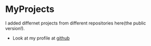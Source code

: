 # MyProjects
I added differnet projects from different repositories here(the public version!). 
* Look at my profile at [github](https://github.com/jaber-the-great)
